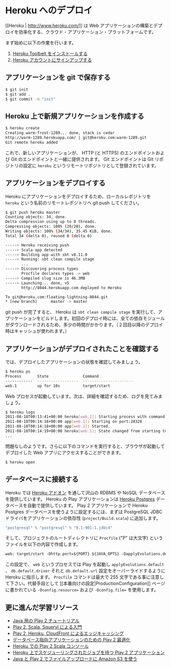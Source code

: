 <!-- translated -->
<!--
# Deploying to Heroku
-->
# Heroku へのデプロイ

<!--
[[Heroku | http://www.heroku.com/]] is a cloud application platform – a new way of building and deploying web apps.
-->
[[Heroku | http://www.heroku.com/]] は Web アプリケーションの構築とデプロイを効率化する、クラウド・アプリケーション・プラットフォームです。

<!--
To get started:
-->
まず始めに以下の作業を行います。

<!--
1. [Install the Heroku Toolbelt](http://toolbelt.heroku.com)
2. [Sign up for a Heroku account](http://heroku.com/signup)
-->
1. [Heroku Toolbelt をインストールする](http://toolbelt.heroku.com)
2. [Heroku アカウントにサインアップする](http://heroku.com/signup)


<!--
## Store your application in git
-->
## アプリケーションを git で保存する

```bash
$ git init
$ git add .
$ git commit -m "init"
```


<!--
## Create a new application on Heroku
-->
## Heroku 上で新規アプリケーションを作成する

```bash
$ heroku create
Creating warm-frost-1289... done, stack is cedar
http://warm-1289.herokuapp.com/ | git@heroku.com:warm-1289.git
Git remote heroku added
```

<!--
This provisions a new application with an HTTP (and HTTPS) endpoint and Git endpoint for your application.  The Git endpoint is set as a new remote named `heroku` in your Git repository's configuration.
-->
これで、新しいアプリケーションが、 HTTP (と HTTPS) のエンドポイントおよび Git のエンドポイントと一緒に提供されます。 Git エンドポイントは Git リポジトリの設定に `heroku` というリモートリポジトリとして登録されています。


<!--
## Deploy your application
-->
## アプリケーションをデプロイする

<!--
To deploy your application on Heroku, just use git to push it into the `heroku` remote repository:
-->
Heroku にアプリケーションをデプロイするため、ローカルレポジトリを `heroku` という名前のリモートレポジトリへ git push してください。

```bash
$ git push heroku master
Counting objects: 34, done.
Delta compression using up to 8 threads.
Compressing objects: 100% (20/20), done.
Writing objects: 100% (34/34), 35.45 KiB, done.
Total 34 (delta 0), reused 0 (delta 0)

-----> Heroku receiving push
-----> Scala app detected
-----> Building app with sbt v0.11.0
-----> Running: sbt clean compile stage
       ...
-----> Discovering process types
       Procfile declares types -> web
-----> Compiled slug size is 46.3MB
-----> Launching... done, v5
       http://8044.herokuapp.com deployed to Heroku

To git@heroku.com:floating-lightning-8044.git
* [new branch]      master -> master
```

<!--
Heroku will run `sbt clean compile stage` to prepare your application. On the first deployment, all dependencies will be downloaded, which takes a while to complete (but will be cached for future deployments).
-->
git push が完了すると、 Heroku は `sbt clean compile stage` を実行して、アプリケーションをビルドします。初回のデプロイ時には、全ての依存モジュールがダウンロードされるため、多少の時間がかかります。（２回目以降のデプロイ時はキャッシュが使われます。）


<!--
## Check that your application has been deployed
-->
## アプリケーションがデプロイされたことを確認する

<!--
Now, let’s check the state of the application’s processes:
-->
では、デプロイしたアプリケーションの状態を確認してみましょう。

```bash
$ heroku ps
Process       State               Command
------------  ------------------  ----------------------
web.1         up for 10s          target/start 
```

<!--
The web process is up.  Review the logs for more information:
-->
Web プロセスが起動しています。次は、詳細を確認するため、ログを見てみましょう。

```bash
$ heroku logs
2011-08-18T00:13:41+00:00 heroku[web.1]: Starting process with command `target/start`
2011-08-18T00:14:18+00:00 app[web.1]: Starting on port:28328
2011-08-18T00:14:18+00:00 app[web.1]: Started.
2011-08-18T00:14:19+00:00 heroku[web.1]: State changed from starting to up
...
```

<!--
Looks good. We can now visit the app by running:
-->
問題なしのようです。さらに以下のコマンドを実行すると、ブラウザが起動してデプロイした Web アプリにアクセスすることができます。

```bash
$ heroku open
```


<!--
## Connecting to a database
-->
## データベースに接続する

<!--
Heroku provides a number of relational an NoSQL databases through [Heroku Add-ons](http://addons.heroku.com).  Play applications on Heroku are automatically provisioned a [Heroku Postgres](https://addons.heroku.com/heroku-postgresql) database.  To configure your Play 2 application to use the Heroku Postgres database, first add the PostgreSQL JDBC driver to your application dependencies (`project/Build.scala`):
-->
Heroku では [Heroku アドオン](http://addons.heroku.com) を通して沢山の RDBMS や NoSQL データベースを提供しています。 Heroku の Play アプリケーションは [Heroku Postgres](https://addons.heroku.com/heroku-postgresql) データベースを自動で提供しています。 Play 2 アプリケーションで Heroku Postgres データベースを使うように設定するには、まずは PostgreSQL JDBC ドライバをアプリケーションの依存性 (`project/Build.scala`) に追加します。

```scala
"postgresql" % "postgresql" % "9.1-901-1.jdbc4"
```

<!--
Then create a new file in your project's root directory named `Procfile` (with a capital "P") that contains the following:
-->
そして、プロジェクトのルートディレクトリに `Procfile` ("P" は大文字) というファイルを以下の内容で作成します。

```txt
web: target/start -Dhttp.port=${PORT} ${JAVA_OPTS} -DapplyEvolutions.default=true -Ddb.default.driver=org.postgresql.Driver -Ddb.default.url=${DATABASE_URL}
```

<!--
This instructs Heroku that for the process named `web` it will run Play and override the `applyEvolutions.default`, `db.default.driver`, and `db.default.url` configuration parameters.  Note that the `Procfile` command can be maximum 255 characters long.  Alternatively, use the `-Dconfig.resource=` or `-Dconfig.file=` mentioned in [[production configuration|ProductionConfiguration]] page.
-->
この設定で、 `web` というプロセスでは Play を起動し `applyEvolutions.default` 、 `db.default.driver` それと `db.default.url` 設定をオーバーライドするように Heroku に指示します。 `Procfile` コマンドは最大で 255 文字である事に注意して下さい。代替手段として [[本番向けの設定|ProductionConfiguration]] ページに書かれている `-Dconfig.resource=` および `-Dconfig.file=` を使用します。


<!--
## Further learning resources
-->
## 更に進んだ学習リソース

<!--
* [Play 2 Tutorial for Java](https://github.com/jamesward/play2torial/blob/master/JAVA.md)
* [Getting Started with Play 2, Scala, and Squeryl](http://www.artima.com/articles/play2_scala_squeryl.html)
* [Edge Caching With Play 2, Heroku, and CloudFront](http://www.jamesward.com/2012/08/08/edge-caching-with-play2-heroku-cloudfront)
* [Optimizing Play 2 for Database-Driven Apps](http://www.jamesward.com/2012/06/25/optimizing-play-2-for-database-driven-apps)
* [Play 2 Scala Console on Heroku](http://www.jamesward.com/2012/06/11/play-2-scala-console-on-heroku)
* [Play 2 App with a Scheduled Job on Heroku](https://github.com/jamesward/play2-scheduled-job-demo)
* [Using Amazon S3 for File Uploads with Java and Play 2](https://devcenter.heroku.com/articles/using-amazon-s3-for-file-uploads-with-java-and-play-2)
-->
* [Java 用の Play 2 チュートリアル](https://github.com/jamesward/play2torial/blob/master/JAVA.md)
* [Play 2, Scala, Squeryl による入門](http://www.artima.com/articles/play2_scala_squeryl.html)
* [Play 2, Heroku, CloudFront によるエッジキャッシング](http://www.jamesward.com/2012/08/08/edge-caching-with-play2-heroku-cloudfront)
* [データベース指向アプリケーションのための Play 2 最適化](http://www.jamesward.com/2012/06/25/optimizing-play-2-for-database-driven-apps)
* [Heroku での Play 2 Scala コンソール](http://www.jamesward.com/2012/06/11/play-2-scala-console-on-heroku)
* [Heroku 上でスケジューリングされたジョブを持つ Play 2 アプリケーション](https://github.com/jamesward/play2-scheduled-job-demo)
* [Java と Play 2 でファイルアップロードに Amazon S3 を使う](https://devcenter.heroku.com/articles/using-amazon-s3-for-file-uploads-with-java-and-play-2)

